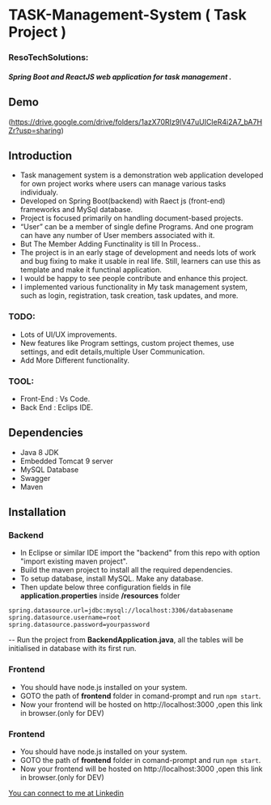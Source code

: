 # TASK-Management-System ( Task Project )
 ### ResoTechSolutions:
 #### *Spring Boot and ReactJS web application for task management .*
## Demo
[![]()](Video.demo.mp4)(https://drive.google.com/drive/folders/1azX70RIz9IV47uUICIeR4i2A7_bA7HZr?usp=sharing)

## Introduction
- Task management system is a demonstration web application developed for own project works where users can manage various tasks individualy.
- Developed on Spring Boot(backend) with Raect js (front-end) frameworks and MySql database.
- Project is focused primarily on handling document-based projects.
- “User” can be a member of single define Programs. And one program can have any number of User members associated with it.
- But The Member Adding Functinality is till In Process..
- The project is in an early stage of development and needs lots of work and bug fixing to make it usable in real life. Still, learners can use this as template and make it functinal application.
- I would be happy to see people contribute and enhance this project.
- I implemented various functionality in My task management system, such as login, registration, task creation, task updates, and more.
### TODO:
- Lots of UI/UX improvements.
- New features like Program settings, custom project themes, use settings, and edit details,multiple User Communication.
- Add More Different functionality.

### TOOL:
- Front-End : Vs Code.
- Back End  :  Eclips IDE.
## Dependencies
- Java 8 JDK
- Embedded Tomcat 9 server
- MySQL Database
- Swagger 
- Maven
## Installation
### Backend
 - In Eclipse or similar IDE import the "backend" from this repo with option "import existing maven project".
 - Build the maven project to install all the required dependencies.
 - To setup database, install MySQL. Make any database.
 - Then update below three configuration fields in file **application.properties** inside **/resources** folder

>
    spring.datasource.url=jdbc:mysql://localhost:3306/databasename
    spring.datasource.username=root
    spring.datasource.password=yourpassword
-- Run the project from **BackendApplication.java**, all the tables will be initialised in database with its first run.
### Frontend
- You should have node.js installed on your system.
- GOTO the path of **frontend** folder in comand-prompt and run `npm start`.
- Now your frontend will be hosted on http://localhost:3000 ,open this link in browser.(only for DEV)

### Frontend
- You should have node.js installed on your system.
- GOTO the path of **frontend** folder in comand-prompt and run `npm start`.
- Now your frontend will be hosted on http://localhost:3000 ,open this link in browser.(only for DEV)

<a href="">

You can connect to me at [Linkedin](https://www.linkedin.com/in/amol-garje-21b92a231/)
  
